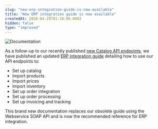 ```yaml
---
slug: "new-erp-integration-guide-is-now-available"
title: "New ERP integration guide is now available"
createdAt: 2020-04-29T01:38:00.000Z
hidden: false
type: "improved"
---
```


![Documentation](https://cdn.jsdelivr.net/gh/vtexdocs/dev-portal-content@main/images/new-erp-integration-guide-is-now-available-0.png)

As a follow-up to our recently published [new Catalog API endpoints](https://developers.vtex.com/updates/release-notes/new-endpoints-available-in-catalog-api), we have published an updated [ERP integration guide](https://developers.vtex.com/docs/erp-integration-guide) detailing how to use our API endpoints to:

- Set up catalog
- Import products
- Import prices
- Import inventory
- Set up order integration
- Set up order processing
- Set up invoicing and tracking

This brand new documentation replaces our obsolete guide using the Webservice SOAP API and is now the recommended reference for ERP integration.
